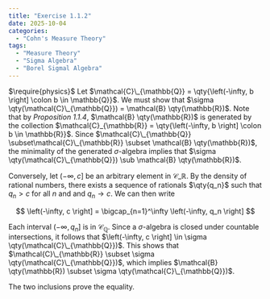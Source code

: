 ```yaml
---
title: "Exercise 1.1.2"
date: 2025-10-04
categories:
  - "Cohn's Measure Theory"
tags:
  - "Measure Theory"
  - "Sigma Algebra"
  - "Borel Sigmal Algebra"
---
```

$\require{physics}$
Let $\mathcal{C}\_{\mathbb{Q}} = \qty{\left(-\infty, b \right] \colon b \in \mathbb{Q}}$. 
We must show that $\sigma \qty(\mathcal{C}\_{\mathbb{Q}}) = \mathcal{B} \qty(\mathbb{R})$. 
Note that by *Proposition 1.1.4*, $\mathcal{B} \qty(\mathbb{R})$ is generated by the collection $\mathcal{C}_{\mathbb{R}} = \qty{\left(-\infty, b \right] \colon b \in \mathbb{R}}$. 
Since $\mathcal{C}\_{\mathbb{Q}} \subset\mathcal{C}\_{\mathbb{R}}  \subset \mathcal{B} \qty(\mathbb{R})$, the minimality of the generated $\sigma$-algebra implies that $\sigma \qty(\mathcal{C}\_{\mathbb{Q}}) \sub \mathcal{B} \qty(\mathbb{R})$. 

Conversely, let $\left(-\infty, c \right]$ be an arbitrary element in $\mathcal{C}\_{\mathbb{R}}$. 
By the density of rational numbers, there exists a sequence of rationals $\qty{q_n}$ such that $q_n > c$ for all $n$ and and $q_n \to c$. 
We can then write 

$$
  \left(-\infty, c \right] = \bigcap_{n=1}^\infty \left(-\infty, q_n \right]
$$

Each interval $\left(-\infty, q_n \right]$ is in $\mathcal{C}_{\mathbb{Q}}$. 
Since a $\sigma$-algebra is closed under countable intersections, it follows that $\left(-\infty, c \right] \in \sigma \qty(\mathcal{C}\_{\mathbb{Q}})$. 
This shows that $\mathcal{C}\_{\mathbb{R}} \subset \sigma \qty(\mathcal{C}\_{\mathbb{Q}})$, which implies $\mathcal{B} \qty(\mathbb{R}) \subset \sigma \qty(\mathcal{C}\_{\mathbb{Q}})$. 

The two inclusions prove the equality.
